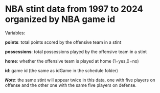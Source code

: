 # NBA stint data from 1997 to 2024 organized by NBA game id

Variables:

**points**: total points scored by the offensive team in a stint

**possessions**: total possessions played by the offensive team in a stint

**home**: whether the offensive team is played at home (1=yes,0=no)

**id**: game id (the same as idGame in the schedule folder)

**_Note_**: the same stint will appear twice in this data, one with five players on offense and the other one with the same five players on defense.

